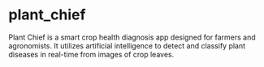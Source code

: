 # plant_chief
Plant Chief is a smart crop health diagnosis app designed for farmers and agronomists. It utilizes artificial intelligence to detect and classify plant diseases in real-time from images of crop leaves.
